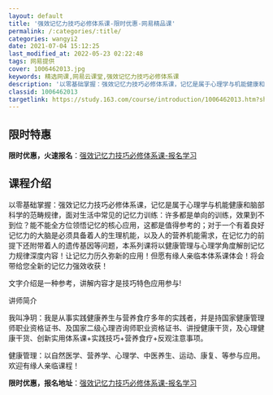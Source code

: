 ```yaml
---
layout: default
title: '强效记忆力技巧必修体系课-限时优惠-网易精品课'
permalink: /:categories/:title/
categories: wangyi2
date: 2021-07-04 15:12:25
last_modified_at: 2022-05-23 02:22:48
tags: 网易提供
cover: 1006462013.jpg
keywords: 精选网课,网易云课堂,强效记忆力技巧必修体系课
description: '以零基础掌握：强效记忆力技巧必修体系课，记忆是属于心理学与机能健康和脑部科学的范畴规律，面对生活中常见的记忆力训练：许多'
classid: 1006462013
targetlink: https://study.163.com/course/introduction/1006462013.htm?share=1&shareId=1025206652&utm_campaign=share&utm_medium=iphoneShare&utm_source=&utm_u=1025206652
---
```


## 限时特惠

**限时优惠，火速报名**：[强效记忆力技巧必修体系课-报名学习](https://study.163.com/course/introduction/1006462013.htm?share=1&shareId=1025206652&utm_campaign=share&utm_medium=iphoneShare&utm_source=&utm_u=1025206652)

## 课程介绍

以零基础掌握：强效记忆力技巧必修体系课，记忆是属于心理学与机能健康和脑部科学的范畴规律，面对生活中常见的记忆力训练：许多都是单向的训练，效果到不到位？能不能全方位领悟记忆的核心应用，这都是值得参考的；对于一个有着良好记忆力的大脑是必须具备着人的生理机能，以及人的营养机能需求，在记忆力的前提下还附带着人的遗传基因等问题，本系列课将以健康管理与心理学角度解剖记忆力规律深度内容！让记忆力历久弥新的应用！但愿有缘人亲临本体系课体会！将会带给您全新的记忆力强效收获！

文字介绍是一种参考，讲解内容才是技巧特色应用参与!

讲师简介

我叫净玥：我是从事实践健康养生与营养食疗多年的实践者，并是持国家健康管理师职业资格证书、及国家二级心理咨询师职业资格证书、讲授健康干货，及心理健康干货、创新实用体系课+实践技巧+营养食疗+反观注意事项。

健康管理：以自然医学、营养学、心理学、中医养生、运动、康复、等参与应用。欢迎有缘人亲临课程！

**限时优惠，报名地址**：[强效记忆力技巧必修体系课-报名学习](https://study.163.com/course/introduction/1006462013.htm?share=1&shareId=1025206652&utm_campaign=share&utm_medium=iphoneShare&utm_source=&utm_u=1025206652)

